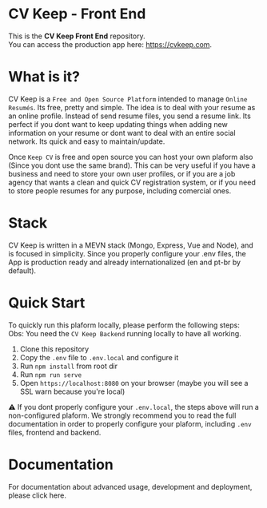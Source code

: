 # CV Keep - Front End

This is the **CV Keep Front End** repository.    
You can access the production app here: https://cvkeep.com.  

# What is it?

CV Keep is a `Free and Open Source Platform` intended to manage `Online Resumés`. Its free, pretty and simple. The idea is to deal with your resume as an online profile. Instead of send resume files, you send a resume link. Its perfect if you dont want to keep updating things when adding new information on your resume or dont want to deal with an entire social network. Its quick and easy to maintain/update.

Once `Keep CV` is free and open source you can host your own plaform also (Since you dont use the same brand). This can be very useful if you have a business and need to store your own user profiles, or if you are a job agency that wants a clean and quick CV registration system, or if you need to store people resumes for any purpose, including comercial ones.

# Stack

CV Keep is written in a MEVN stack (Mongo, Express, Vue and Node), and is focused in simplicity. Since you properly configure your .env files, the App is production ready and already internationalized (en and pt-br by default).

# Quick Start

To quickly run this plaform locally, please perform the following steps:  
Obs: You need the `CV Keep Backend` running locally to have all working.

1. Clone this repository
2. Copy the `.env` file to `.env.local`  and configure it
2. Run `npm install` from root dir
3. Run `npm run serve`
4. Open `https://localhost:8080` on your browser (maybe you will see a SSL warn because you're local)

:warning: If you dont properly configure your `.env.local`, the steps above will run a non-configured plaform. We strongly recommend you to read the full documentation in order to properly configure your plaform, including `.env` files, frontend and backend.

# Documentation

For documentation about advanced usage, development and deployment, please click here.
